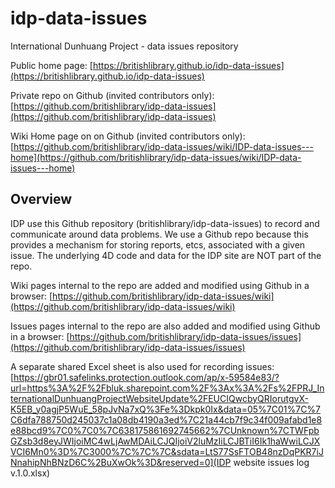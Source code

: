# idp-data-issues
International Dunhuang Project - data issues repository

Public home page: [https://britishlibrary.github.io/idp-data-issues](https://britishlibrary.github.io/idp-data-issues)

Private repo on Github (invited contributors only): [https://github.com/britishlibrary/idp-data-issues](https://github.com/britishlibrary/idp-data-issues)

Wiki Home page on on Github (invited contributors only): [https://github.com/britishlibrary/idp-data-issues/wiki/IDP-data-issues---home](https://github.com/britishlibrary/idp-data-issues/wiki/IDP-data-issues---home)

## Overview
IDP use this Github repository (britishlibrary/idp-data-issues) to record and communicate around data problems. We use a Github repo because this provides a mechanism for storing reports, etcs, associated with a given issue. The underlying 4D code and data for the IDP site are NOT part of the repo.

Wiki pages internal to the repo are added and modified using Github in a browser: [https://github.com/britishlibrary/idp-data-issues/wiki](https://github.com/britishlibrary/idp-data-issues/wiki)

Issues pages internal to the repo are also added and modified using Github in a browser: [https://github.com/britishlibrary/idp-data-issues/issues](https://github.com/britishlibrary/idp-data-issues/issues)

A separate shared Excel sheet is also used for recording issues: [https://gbr01.safelinks.protection.outlook.com/ap/x-59584e83/?url=https%3A%2F%2Fbluk.sharepoint.com%2F%3Ax%3A%2Fs%2FPRJ_InternationalDunhuangProjectWebsiteUpdate%2FEUCIQwcbyQRIorutgvX-K5EB_y0agjP5WuE_58pJvNa7xQ%3Fe%3Dkpk0Ix&data=05%7C01%7C%7C6dfa788750d245037c1a08db4190a3ed%7C21a44cb7f9c34f009afabd1e8e88bcd9%7C0%7C0%7C638175861692745662%7CUnknown%7CTWFpbGZsb3d8eyJWIjoiMC4wLjAwMDAiLCJQIjoiV2luMzIiLCJBTiI6Ik1haWwiLCJXVCI6Mn0%3D%7C3000%7C%7C%7C&sdata=LtS77SsFTOB48nzDqPKR7iJNnahipNhBNzD6C%2BuXwOk%3D&reserved=0](IDP website issues log v.1.0.xlsx)
